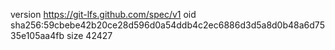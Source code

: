 version https://git-lfs.github.com/spec/v1
oid sha256:59cbebe42b20ce28d596d0a54ddb4c2ec6886d3d5a8d0b48a6d7535e105aa4fb
size 42427
